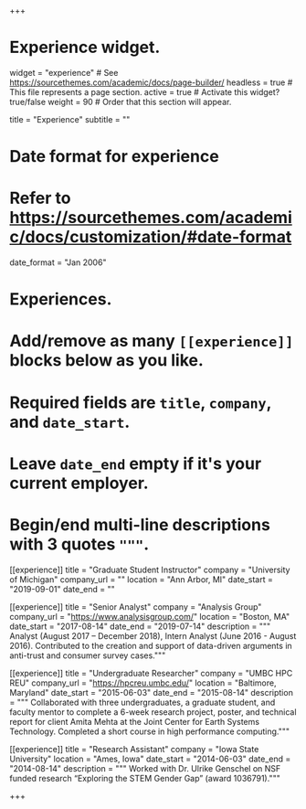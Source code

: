 +++
# Experience widget.
widget = "experience"  # See https://sourcethemes.com/academic/docs/page-builder/
headless = true  # This file represents a page section.
active = true  # Activate this widget? true/false
weight = 90  # Order that this section will appear.

title = "Experience"
subtitle = ""

# Date format for experience
#   Refer to https://sourcethemes.com/academic/docs/customization/#date-format
date_format = "Jan 2006"

# Experiences.
#   Add/remove as many `[[experience]]` blocks below as you like.
#   Required fields are `title`, `company`, and `date_start`.
#   Leave `date_end` empty if it's your current employer.
#   Begin/end multi-line descriptions with 3 quotes `"""`.
[[experience]]
  title = "Graduate Student Instructor"
  company = "University of Michigan"
  company_url = ""
  location = "Ann Arbor, MI"
  date_start = "2019-09-01"
  date_end = ""

[[experience]]
  title = "Senior Analyst"
  company = "Analysis Group"
  company_url = "https://www.analysisgroup.com/"
  location = "Boston, MA"
  date_start = "2017-08-14"
  date_end = "2019-07-14"
  description = """ Analyst (August 2017 – December 2018), Intern Analyst (June 2016 - August 2016). Contributed to the creation and support of data-driven arguments in anti-trust and consumer survey cases."""

[[experience]]
  title = "Undergraduate Researcher"
  company = "UMBC HPC REU"
  company_url = "https://hpcreu.umbc.edu/"
  location = "Baltimore, Maryland"
  date_start = "2015-06-03"
  date_end = "2015-08-14"
  description = """ Collaborated with three undergraduates, a graduate student, and faculty mentor to complete a 6-week research
project, poster, and technical report for client Amita Mehta at the Joint Center for Earth Systems Technology. Completed a short course in high performance computing."""

[[experience]]
  title = "Research Assistant"
  company = "Iowa State University"
  location = "Ames, Iowa"
  date_start = "2014-06-03"
  date_end = "2014-08-14"
  description = """ Worked with Dr. Ulrike Genschel on NSF funded research “Exploring the STEM Gender Gap” (award 1036791)."""

+++

